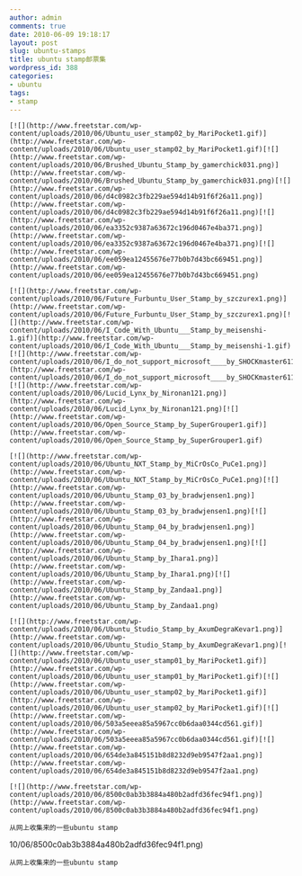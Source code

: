 ```yaml
---
author: admin
comments: true
date: 2010-06-09 19:18:17
layout: post
slug: ubuntu-stamps
title: ubuntu stamp邮票集
wordpress_id: 388
categories:
- ubuntu
tags:
- stamp
---
```


	[![](http://www.freetstar.com/wp-content/uploads/2010/06/Ubuntu_user_stamp02_by_MariPocket1.gif)](http://www.freetstar.com/wp-content/uploads/2010/06/Ubuntu_user_stamp02_by_MariPocket1.gif)[![](http://www.freetstar.com/wp-content/uploads/2010/06/Brushed_Ubuntu_Stamp_by_gamerchick031.png)](http://www.freetstar.com/wp-content/uploads/2010/06/Brushed_Ubuntu_Stamp_by_gamerchick031.png)[![](http://www.freetstar.com/wp-content/uploads/2010/06/d4c0982c3fb229ae594d14b91f6f26a11.png)](http://www.freetstar.com/wp-content/uploads/2010/06/d4c0982c3fb229ae594d14b91f6f26a11.png)[![](http://www.freetstar.com/wp-content/uploads/2010/06/ea3352c9387a63672c196d0467e4ba371.png)](http://www.freetstar.com/wp-content/uploads/2010/06/ea3352c9387a63672c196d0467e4ba371.png)[![](http://www.freetstar.com/wp-content/uploads/2010/06/ee059ea12455676e77b0b7d43bc669451.png)](http://www.freetstar.com/wp-content/uploads/2010/06/ee059ea12455676e77b0b7d43bc669451.png)  

	[![](http://www.freetstar.com/wp-content/uploads/2010/06/Future_Furbuntu_User_Stamp_by_szczurex1.png)](http://www.freetstar.com/wp-content/uploads/2010/06/Future_Furbuntu_User_Stamp_by_szczurex1.png)[![](http://www.freetstar.com/wp-content/uploads/2010/06/I_Code_With_Ubuntu___Stamp_by_meisenshi-1.gif)](http://www.freetstar.com/wp-content/uploads/2010/06/I_Code_With_Ubuntu___Stamp_by_meisenshi-1.gif)[![](http://www.freetstar.com/wp-content/uploads/2010/06/I_do_not_support_microsoft____by_SHOCKmaster611.png)](http://www.freetstar.com/wp-content/uploads/2010/06/I_do_not_support_microsoft____by_SHOCKmaster611.png)[![](http://www.freetstar.com/wp-content/uploads/2010/06/Lucid_Lynx_by_Nironan121.png)](http://www.freetstar.com/wp-content/uploads/2010/06/Lucid_Lynx_by_Nironan121.png)[![](http://www.freetstar.com/wp-content/uploads/2010/06/Open_Source_Stamp_by_SuperGrouper1.gif)](http://www.freetstar.com/wp-content/uploads/2010/06/Open_Source_Stamp_by_SuperGrouper1.gif)

	[![](http://www.freetstar.com/wp-content/uploads/2010/06/Ubuntu_NXT_Stamp_by_MiCrOsCo_PuCe1.png)](http://www.freetstar.com/wp-content/uploads/2010/06/Ubuntu_NXT_Stamp_by_MiCrOsCo_PuCe1.png)[![](http://www.freetstar.com/wp-content/uploads/2010/06/Ubuntu_Stamp_03_by_bradwjensen1.png)](http://www.freetstar.com/wp-content/uploads/2010/06/Ubuntu_Stamp_03_by_bradwjensen1.png)[![](http://www.freetstar.com/wp-content/uploads/2010/06/Ubuntu_Stamp_04_by_bradwjensen1.png)](http://www.freetstar.com/wp-content/uploads/2010/06/Ubuntu_Stamp_04_by_bradwjensen1.png)[![](http://www.freetstar.com/wp-content/uploads/2010/06/Ubuntu_Stamp_by_Ihara1.png)](http://www.freetstar.com/wp-content/uploads/2010/06/Ubuntu_Stamp_by_Ihara1.png)[![](http://www.freetstar.com/wp-content/uploads/2010/06/Ubuntu_Stamp_by_Zandaa1.png)](http://www.freetstar.com/wp-content/uploads/2010/06/Ubuntu_Stamp_by_Zandaa1.png)

	[![](http://www.freetstar.com/wp-content/uploads/2010/06/Ubuntu_Studio_Stamp_by_AxumDegraKevar1.png)](http://www.freetstar.com/wp-content/uploads/2010/06/Ubuntu_Studio_Stamp_by_AxumDegraKevar1.png)[![](http://www.freetstar.com/wp-content/uploads/2010/06/Ubuntu_user_stamp01_by_MariPocket1.gif)](http://www.freetstar.com/wp-content/uploads/2010/06/Ubuntu_user_stamp01_by_MariPocket1.gif)[![](http://www.freetstar.com/wp-content/uploads/2010/06/Ubuntu_user_stamp02_by_MariPocket1.gif)](http://www.freetstar.com/wp-content/uploads/2010/06/Ubuntu_user_stamp02_by_MariPocket1.gif)[![](http://www.freetstar.com/wp-content/uploads/2010/06/503a5eeea85a5967cc0b6daa0344cd561.gif)](http://www.freetstar.com/wp-content/uploads/2010/06/503a5eeea85a5967cc0b6daa0344cd561.gif)[![](http://www.freetstar.com/wp-content/uploads/2010/06/654de3a845151b8d8232d9eb9547f2aa1.png)](http://www.freetstar.com/wp-content/uploads/2010/06/654de3a845151b8d8232d9eb9547f2aa1.png)

	[![](http://www.freetstar.com/wp-content/uploads/2010/06/8500c0ab3b3884a480b2adfd36fec94f1.png)](http://www.freetstar.com/wp-content/uploads/2010/06/8500c0ab3b3884a480b2adfd36fec94f1.png)

	从网上收集来的一些ubuntu stamp

10/06/8500c0ab3b3884a480b2adfd36fec94f1.png)

	从网上收集来的一些ubuntu stamp

